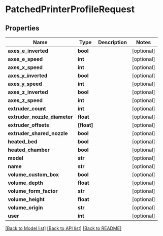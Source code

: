 # PatchedPrinterProfileRequest

## Properties
Name | Type | Description | Notes
------------ | ------------- | ------------- | -------------
**axes_e_inverted** | **bool** |  | [optional] 
**axes_e_speed** | **int** |  | [optional] 
**axes_x_speed** | **int** |  | [optional] 
**axes_y_inverted** | **bool** |  | [optional] 
**axes_y_speed** | **int** |  | [optional] 
**axes_z_inverted** | **bool** |  | [optional] 
**axes_z_speed** | **int** |  | [optional] 
**extruder_count** | **int** |  | [optional] 
**extruder_nozzle_diameter** | **float** |  | [optional] 
**extruder_offsets** | **[float]** |  | [optional] 
**extruder_shared_nozzle** | **bool** |  | [optional] 
**heated_bed** | **bool** |  | [optional] 
**heated_chamber** | **bool** |  | [optional] 
**model** | **str** |  | [optional] 
**name** | **str** |  | [optional] 
**volume_custom_box** | **bool** |  | [optional] 
**volume_depth** | **float** |  | [optional] 
**volume_form_factor** | **str** |  | [optional] 
**volume_height** | **float** |  | [optional] 
**volume_origin** | **str** |  | [optional] 
**user** | **int** |  | [optional] 

[[Back to Model list]](../README.md#documentation-for-models) [[Back to API list]](../README.md#documentation-for-api-endpoints) [[Back to README]](../README.md)



